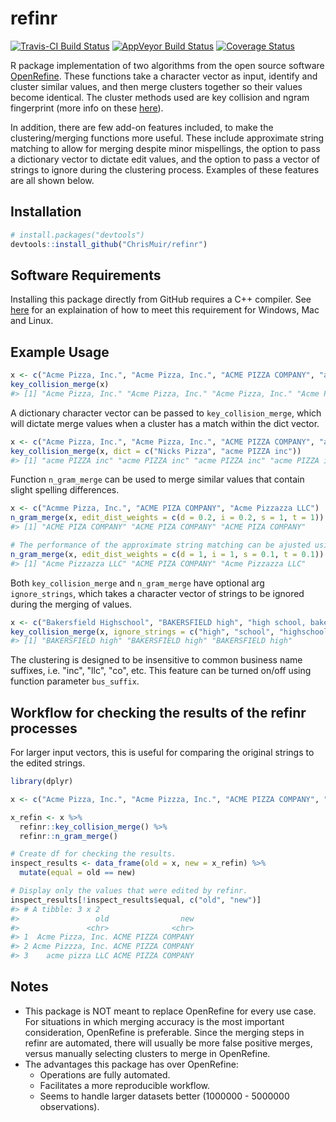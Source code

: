 refinr
========

[![Travis-CI Build Status](https://travis-ci.org/ChrisMuir/refinr.svg?branch=master)](https://travis-ci.org/ChrisMuir/refinr)
[![AppVeyor Build Status](https://ci.appveyor.com/api/projects/status/github/ChrisMuir/refinr?branch=master&svg=true)](https://ci.appveyor.com/project/ChrisMuir/refinr)
[![Coverage Status](https://img.shields.io/codecov/c/github/ChrisMuir/refinr/master.svg)](https://codecov.io/gh/ChrisMuir/refinr)

R package implementation of two algorithms from the open source software [OpenRefine](http://openrefine.org/). These functions take a character vector as input, identify and cluster similar values, and then merge clusters together so their values become identical. The cluster methods used are key collision and ngram fingerprint (more info on these [here](https://github.com/OpenRefine/OpenRefine/wiki/Clustering-In-Depth)).

In addition, there are few add-on features included, to make the clustering/merging functions more useful. These include approximate string matching to allow for merging despite minor mispellings, the option to pass a dictionary vector to dictate edit values, and the option to pass a vector of strings to ignore during the clustering process. Examples of these features are all shown below.

Installation
------------

``` r
# install.packages("devtools")
devtools::install_github("ChrisMuir/refinr")
```

Software Requirements
---------------------
Installing this package directly from GitHub requires a C++ compiler. See [here](https://support.rstudio.com/hc/en-us/articles/200486498-Package-Development-Prerequisites) for an explaination of how to meet this requirement for Windows, Mac and Linux.

Example Usage
-------------

```r
x <- c("Acme Pizza, Inc.", "Acme Pizza, Inc.", "ACME PIZZA COMPANY", "acme pizza LLC")
key_collision_merge(x)
#> [1] "Acme Pizza, Inc." "Acme Pizza, Inc." "Acme Pizza, Inc." "Acme Pizza, Inc."
```

A dictionary character vector can be passed to `key_collision_merge`, which will dictate merge values when a cluster has a match within the dict vector.
```r
x <- c("Acme Pizza, Inc.", "Acme Pizza, Inc.", "ACME PIZZA COMPANY", "acme pizza LLC")
key_collision_merge(x, dict = c("Nicks Pizza", "acme PIZZA inc"))
#> [1] "acme PIZZA inc" "acme PIZZA inc" "acme PIZZA inc" "acme PIZZA inc"
```

Function `n_gram_merge` can be used to merge similar values that contain slight spelling differences.
```r
x <- c("Acmme Pizza, Inc.", "ACME PIZA COMPANY", "Acme Pizzazza LLC")
n_gram_merge(x, edit_dist_weights = c(d = 0.2, i = 0.2, s = 1, t = 1))
#> [1] "ACME PIZA COMPANY" "ACME PIZA COMPANY" "ACME PIZA COMPANY"

# The performance of the approximate string matching can be ajusted using parameter edit_dist_weights.
n_gram_merge(x, edit_dist_weights = c(d = 1, i = 1, s = 0.1, t = 0.1))
#> [1] "Acme Pizzazza LLC" "ACME PIZA COMPANY" "Acme Pizzazza LLC"
```

Both `key_collision_merge` and `n_gram_merge` have optional arg `ignore_strings`, which takes a character vector of strings to be ignored during the merging of values.
```r
x <- c("Bakersfield Highschool", "BAKERSFIELD high", "high school, bakersfield")
key_collision_merge(x, ignore_strings = c("high", "school", "highschool"))
#> [1] "BAKERSFIELD high" "BAKERSFIELD high" "BAKERSFIELD high"
```

The clustering is designed to be insensitive to common business name suffixes, i.e. "inc", "llc", "co", etc. This feature can be turned on/off using function parameter `bus_suffix`.

Workflow for checking the results of the refinr processes
---------------------------------------------------------

For larger input vectors, this is useful for comparing the original strings to the edited strings.

```r
library(dplyr)

x <- c("Acme Pizza, Inc.", "Acme Pizzza, Inc.", "ACME PIZZA COMPANY", "acme pizza LLC")

x_refin <- x %>%
  refinr::key_collision_merge() %>%
  refinr::n_gram_merge()

# Create df for checking the results.
inspect_results <- data_frame(old = x, new = x_refin) %>% 
  mutate(equal = old == new)

# Display only the values that were edited by refinr.
inspect_results[!inspect_results$equal, c("old", "new")]
#> # A tibble: 3 x 2
#>                 old                new
#>               <chr>              <chr>
#> 1  Acme Pizza, Inc. ACME PIZZA COMPANY
#> 2 Acme Pizzza, Inc. ACME PIZZA COMPANY
#> 3    acme pizza LLC ACME PIZZA COMPANY
```

Notes
-----

- This package is NOT meant to replace OpenRefine for every use case. For situations in which merging accuracy is the most important consideration, OpenRefine is preferable. Since the merging steps in refinr are automated, there will usually be more false positive merges, versus manually selecting clusters to merge in OpenRefine.
- The advantages this package has over OpenRefine: 
  * Operations are fully automated.
  * Facilitates a more reproducible workflow.
  * Seems to handle larger datasets better (1000000 - 5000000 observations).
